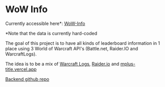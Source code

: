 # WoW Info

Currently accessible here*: [WoW-Info](https://wow-info.vercel.app/)

*Note that the data is currently hard-coded

The goal of this project is to have all kinds of leaderboard information in 1 place using 3 World of Warcraft API's (Battle.net, Raider.IO and WarcraftLogs).

The idea is to be a mix of [Warcraft Logs](https://www.warcraftlogs.com/), [Raider.io](https://raider.io/) and [mplus-title.vercel.app](https://mplus-title.vercel.app/df-season-3?regions=us)

[Backend github repo](https://github.com/equix1/wow-info-backend)
